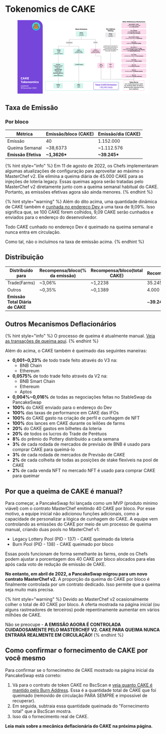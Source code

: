 # Tokenomics de CAKE

<figure><img src="../../.gitbook/assets/image (190).png" alt=""><figcaption></figcaption></figure>

## **Taxa de Emissão** <a href="#emission-rate" id="emission-rate"></a>

### **Por bloco**

| **Métrica**         | **Emissão/bloco (CAKE)** | **Emissão/dia (CAKE)** |
| ------------------- | ------------------------ | ---------------------- |
| Emissão             | 40                       | 1.152.000              |
| Queima Semanal      | \~38,6373                | \~1.112.576            |
| **Emissão Efetiva** | **\~1,3626\***           | **\~39.245\***         |

{% hint style="info" %}
Em 11 de agosto de 2022, os Chefs implementaram algumas atualizações de configuração para aproveitar ao máximo o MasterChef v2. Ele elimina a queima diária de 45.000 CAKE para as injeções de loteria legacy. Essas queimas agora serão tratadas pelo MasterChef v2 diretamente junto com a queima semanal habitual do CAKE. Portanto, as emissões efetivas agora são ainda menores.
{% endhint %}

{% hint style="warning" %}
Além do dito acima, uma quantidade dinâmica de CAKE também é [cunhada no endereço Dev ](https://bscscan.com/address/0xceba60280fb0ecd9a5a26a1552b90944770a4a0e#tokentxns)a uma taxa de 9,09%. Isso significa que, se 100 CAKE forem colhidos, 9,09 CAKE serão cunhados e enviados para o endereço do desenvolvedor.

Todo CAKE cunhado no endereço Dev é queimado na queima semanal e nunca entra em circulação.&#x20;

Como tal, não o incluímos na taxa de emissão acima.
{% endhint %}

## Distribuição <a href="#distribution" id="distribution"></a>

| Distribuído para                  | Recompensa/bloco(% da emissão) | Recompensa/bloco(total CAKE) | Recompensa/dia       |
| --------------------------------- | ------------------------------ | ---------------------------- | -------------------- |
| Trade(Farms)                      | \~3,06%                        | \~1,2238                     | 35.245 (aprox)       |
| Outros                            | \~0,35%                        | \~0,1389                     | 4.000 (aprox)        |
| **Emissão Total Diária de CAKE**  | ​                              | ​                            | \~**39.245 (aprox)** |

## **Outros Mecanismos Deflacionários** <a href="#other-deflationary-mechanics" id="other-deflationary-mechanics"></a>

{% hint style="info" %}
O processo de queima é atualmente manual. [Veja as transações de queima aqui](https://bscscan.com/token/0x0e09fabb73bd3ade0a17ecc321fd13a19e81ce82?a=0x000000000000000000000000000000000000dead).
{% endhint %}

Além do acima, o CAKE também é queimado das seguintes maneiras:

* **0,001\~0,23%** de todo trade feito através do V3 na:
  * BNB Chain
  * Ethereum
* **0,0575%** de todo trade feito através da V2 na:&#x20;
  * BNB Smart Chain&#x20;
  * Ethereum&#x20;
  * Aptos&#x20;
* **0,004%\~0,016%** de todas as negociações feitas no StableSwap da PancakeSwap&#x20;
* **100%** do CAKE enviado para o endereço do Dev&#x20;
* **100%** das taxas de performance em CAKE das IFOs&#x20;
* **100%** do CAKE gasto na criação de perfil e cunhagem de NFT&#x20;
* **100%** dos lances em CAKE durante os leilões de farms&#x20;
* **20%** do CAKE gastos em bilhetes da loteria&#x20;
* **20%** de todos os lucros do Trade de Perétuos&#x20;
* **8%** do prêmio do Pottery distribuído a cada semana&#x20;
* **3%** de cada rodada de mercados de previsão de BNB é usado para comprar CAKE para queimá-lo&#x20;
* **3%** de cada rodada de mercados de Previsão de CAKE&#x20;
* **2%** de cada colheita de todas as posições de stake flexíveis na pool de CAKE&#x20;
* **2%** de cada venda NFT no mercado NFT é usado para comprar CAKE para queimar

## Por que a queima de CAKE é manual?

Para começar, a PancakeSwap foi lançada como um MVP (produto mínimo viável) com o contrato MasterChef emitindo 40 CAKE por bloco. Por esse motivo, a equipe inicial não adicionou funções adicionais, como a capacidade de personalizar a lógica de cunhagem do CAKE. A equipe vem controlando as emissões do CAKE por meio de um processo de queima manual, criando duas pools no MasterChef v1:

* Legacy Lottery Pool (PID - 137) - CAKE queimado da loteria
* Burn Pool (PID - 138) - CAKE queimado por bloco

Essas pools funcionam de forma semelhante às farms, onde os Chefs podem ajustar a porcentagem dos 40 CAKE por bloco alocados para elas após cada voto de redução de emissão de CAKE.&#x20;

**No entanto, em abril de 2022, a PancakeSwap migrou para um novo contrato MasterChef v2.** A proporção da queima do CAKE por bloco é finalmente controlada por um contrato dedicado. Isso permite que a queima seja muito mais precisa.

{% hint style="warning" %}
Devido ao MasterChef v2 ocasionalmente colher o total de 40 CAKE por bloco. A oferta mostrada na página inicial (ou alguns rastreadores de terceiros) pode repentinamente aumentar em vários milhões de CAKE.&#x20;

Não se preocupe - **A EMISSÃO AGORA É CONTROLADA CUIDADOSAMENTE PELO MASTERCHEF V2. CAKE PARA QUEIMA NUNCA ENTRARÁ REALMENTE EM CIRCULAÇÃO!**
{% endhint %}

## Como confirmar o fornecimento de CAKE por você mesmo

Para confirmar se o fornecimetno de CAKE mostrado na página inicial da PancakeSwap está correto:

1. Vá para o contrato de token CAKE no BscScan e [veja quanto CAKE é mantido pelo Burn Address](https://bscscan.com/token/0x0e09fabb73bd3ade0a17ecc321fd13a19e81ce82#balances). Essa é a quantidade total de CAKE que foi queimado (removido de circulação PARA SEMPRE e impossível de recuperar).&#x20;
2. Em seguida, subtraia essa quantidade queimada do "Fornecimento total" que a BscScan mostra.&#x20;
3. Isso dá o fornecimento real de CAKE.

**Leia mais sobre a mecânica deflacionária do CAKE na próxima página.**
